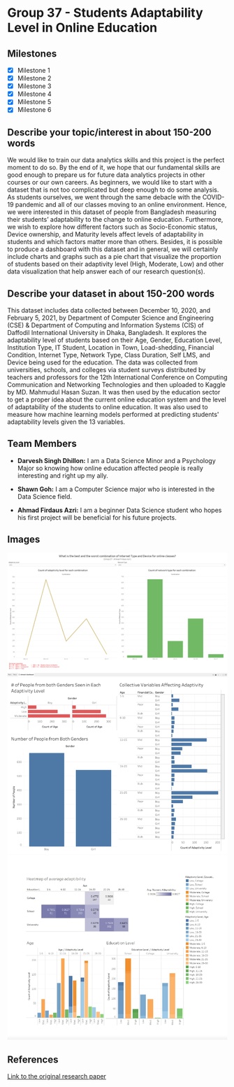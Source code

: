 # Group 37 - Students Adaptability Level in Online Education

## Milestones

- [x] Milestone 1
- [x] Milestone 2
- [x] Milestone 3
- [x] Milestone 4
- [x] Milestone 5
- [x] Milestone 6

## Describe your topic/interest in about 150-200 words

We would like to train our data analytics skills and this project is the perfect moment to do so. By the end of it, we hope that our fundamental skills are good enough to prepare us for future data analytics projects in other courses or our own careers. As beginners, we would like to start with a dataset that is not too complicated but deep enough to do some analysis.
As students ourselves, we went through the same debacle with the COVID-19 pandemic and all of our classes moving to an online environment. Hence, we were interested in this dataset of people from Bangladesh measuring their students’ adaptability to the change to online education.
Furthermore, we wish to explore how different factors such as Socio-Economic status, Device ownership, and Maturity levels affect levels of adaptability in students and which factors matter more than others.
Besides, it is possible to produce a dashboard with this dataset and in general, we will certainly include charts and graphs such as a pie chart that visualize the proportion of students based on their adaptivity level (High, Moderate, Low) and other data visualization that help answer each of our research question(s).

## Describe your dataset in about 150-200 words

This dataset includes data collected between December 10, 2020, and February 5, 2021, by Department of Computer Science and Engineering (CSE) & Department of Computing and Information Systems (CIS) of Daffodil International University in Dhaka, Bangladesh. It explores the adaptability level of students based on their Age, Gender, Education Level, Institution Type, IT Student, Location in Town, Load-shedding, Financial Condition, Internet Type, Network Type, Class Duration, Self LMS, and Device being used for the education. The data was collected from universities, schools, and colleges via student surveys distributed by teachers and professors for the 12th International Conference on Computing Communication and Networking Technologies and then uploaded to Kaggle by MD. Mahmudul Hasan Suzan. It was then used by the education sector to get a proper idea about the current online education system and the level of adaptability of the students to online education. It was also used to measure how machine learning models performed at predicting students' adaptability levels given the 13 variables.

## Team Members

- **Darvesh Singh Dhillon:** I am a Data Science Minor and a Psychology Major so knowing how online education affected people is really interesting and right up my ally.

- **Shawn Goh:** I am a Computer Science major who is interested in the Data Science field.

- **Ahmad Firdaus Azri:** I am a beginner Data Science student who hopes his first project will be beneficial for his future projects.

## Images

![image of Ahmed's Tableau Dashboard](images/ahmadDashboard.png)
![image of Darvesh's Tableau Dashboard](images/darvTableauDashboard.png)
![Image of Shawn's Dashboard](images/shawnDashboard.png)

## References

[Link to the original research paper](https://www.researchgate.net/publication/355891881_Students'_Adaptability_Level_Prediction_in_Online_Education_using_Machine_Learning_Approaches)
